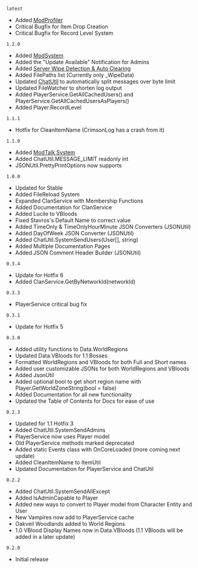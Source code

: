 `latest`
- Added [ModProfiler](https://vrising.wiki/docs/mod-profiler.html)
- Critical Bugfix for Item Drop Creation
- Critical Bugfix for Record Level System

`1.2.0`
- Added [ModSystem](https://vrising.wiki/docs/mod-system.html)
- Added the "Update Available" Notification for Admins
- Added [Server Wipe Detection & Auto Clearing](https://vrising.wiki/docs/wipe-data.html)
- Added FilePaths list (Currently only _WipeData)
- Updated [ChatUtil](https://vrising.wiki/docs/chat-util.html) to automatically split messages over byte limit
- Updated FileWatcher to shorten log output
- Added PlayerService.GetAllCachedUsers() and PlayerService.GetAllCachedUsersAsPlayers()
- Added Player.RecordLevel

`1.1.1`
- Hotfix for CleanItemName (CrimsonLog has a crash from it)

`1.1.0`
- Added [ModTalk System](https://vrising.wiki/docs/mod-talk.html)
- Added ChatUtil.MESSAGE_LIMIT readonly int
- JSONUtil.PrettyPrintOptions now supports

`1.0.0`
- Updated for Stable
- Added FileReload System
- Expanded ClanService with Membership Functions
- Added Documentation for ClanService
- Added Lucile to VBloods
- Fixed Stavros's Default Name to correct value
- Added TimeOnly & TimeOnlyHourMinute JSON Converters (JSONUtil)
- Added DayOfWeek JSON Converter (JSONUtil)
- Added ChatUtil.SystemSendUsers(User[], string)
- Added Multiple Documentation Pages
- Added JSON Comment Header Builder (JSONUtil)

`0.3.4`
- Update for Hotfix 6
- Added ClanService.GetByNetworkId(networkId)

`0.3.3`
- PlayerService critical bug fix

`0.3.1`
- Update for Hotfix 5

`0.3.0`
- Added utility functions to Data.WorldRegions
- Updated Data.VBloods for 1.1 Bosses
- Formatted WorldRegions and VBloods for both Full and Short names
- Added user customizable JSONs for both WorldRegions and VBloods
- Added JsonUtil
- Added optional bool to get short region name with Player.GetWorldZoneString(bool = false)
- Added Documentation for all new functionality
- Updated the Table of Contents for Docs for ease of use

`0.2.3`
- Updated for 1.1 Hotfix 3
- Added ChatUtil.SystemSendAdmins
- PlayerService now uses Player model
- Old PlayerService methods marked deprecated
- Added static Events class with OnCoreLoaded (more coming next update)
- Added CleanItemName to ItemUtil
- Updated Documentation for PlayerService and ChatUtil

`0.2.2`
- Added ChatUtil.SystemSendAllExcept
- Added IsAdminCapable to Player
- Added new ways to convert to Player model from Character Entity and User
- New Vampires now add to PlayerService cache
- Oakveil Woodlands added to World Regions
- 1.0 VBlood Display Names now in Data.VBloods (1.1 VBloods will be added in a later update)

`0.2.0`
- Initial release